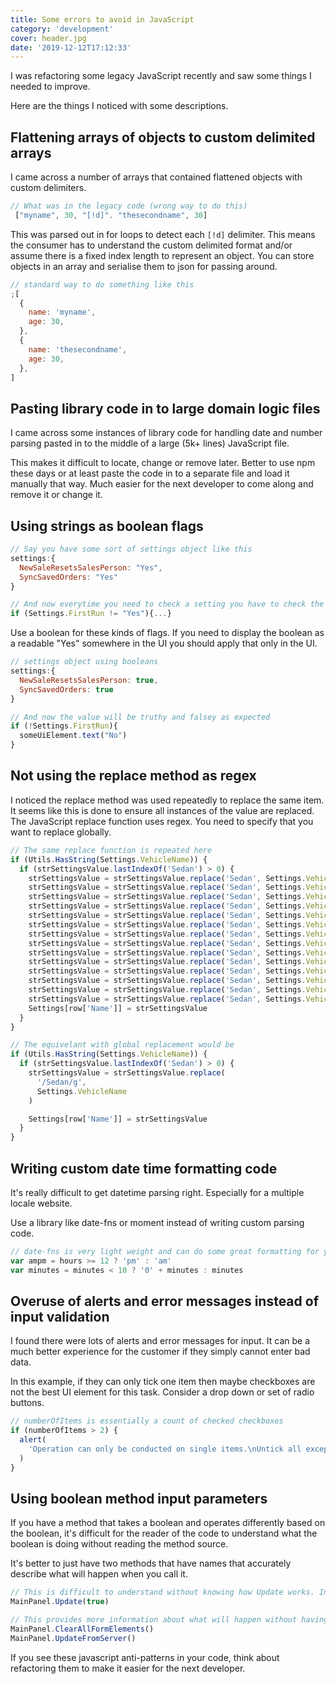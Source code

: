 ```yaml
---
title: Some errors to avoid in JavaScript
category: 'development'
cover: header.jpg
date: '2019-12-12T17:12:33'
---
```


I was refactoring some legacy JavaScript recently and saw some things I needed to improve.

Here are the things I noticed with some descriptions.

<!-- end excerpt -->

## Flattening arrays of objects to custom delimited arrays

I came across a number of arrays that contained flattened objects with custom delimiters.

```js
// What was in the legacy code (wrong way to do this)
 ["myname", 30, "[!d]". "thesecondname", 30]
```

This was parsed out in for loops to detect each `[!d]` delimiter. This means the consumer has to understand the custom delimited format and/or assume there is a fixed index length to represent an object. You can store objects in an array and serialise them to json for passing around.

```js
// standard way to do something like this
;[
  {
    name: 'myname',
    age: 30,
  },
  {
    name: 'thesecondname',
    age: 30,
  },
]
```

## Pasting library code in to large domain logic files

I came across some instances of library code for handling date and number parsing pasted in to the middle of a large (5k+ lines) JavaScript file.

This makes it difficult to locate, change or remove later. Better to use npm these days or at least paste the code in to a separate file and load it manually that way. Much easier for the next developer to come along and remove it or change it.

## Using strings as boolean flags

```js
// Say you have some sort of settings object like this
settings:{
  NewSaleResetsSalesPerson: "Yes",
  SyncSavedOrders: "Yes"
}

// And now everytime you need to check a setting you have to check the string
if (Settings.FirstRun != "Yes"){...}
```

Use a boolean for these kinds of flags. If you need to display the boolean as a readable "Yes" somewhere in the UI you should apply that only in the UI.

```js
// settings object using booleans
settings:{
  NewSaleResetsSalesPerson: true,
  SyncSavedOrders: true
}

// And now the value will be truthy and falsey as expected
if (!Settings.FirstRun){
  someUiElement.text("No")
}
```

## Not using the replace method as regex

I noticed the replace method was used repeatedly to replace the same item. It seems like this is done to ensure all instances of the value are replaced. The JavaScript replace function uses regex. You need to specify that you want to replace globally.

```js
// The same replace function is repeated here
if (Utils.HasString(Settings.VehicleName)) {
  if (strSettingsValue.lastIndexOf('Sedan') > 0) {
    strSettingsValue = strSettingsValue.replace('Sedan', Settings.VehicleName)
    strSettingsValue = strSettingsValue.replace('Sedan', Settings.VehicleName)
    strSettingsValue = strSettingsValue.replace('Sedan', Settings.VehicleName)
    strSettingsValue = strSettingsValue.replace('Sedan', Settings.VehicleName)
    strSettingsValue = strSettingsValue.replace('Sedan', Settings.VehicleName)
    strSettingsValue = strSettingsValue.replace('Sedan', Settings.VehicleName)
    strSettingsValue = strSettingsValue.replace('Sedan', Settings.VehicleName)
    strSettingsValue = strSettingsValue.replace('Sedan', Settings.VehicleName)
    strSettingsValue = strSettingsValue.replace('Sedan', Settings.VehicleName)
    strSettingsValue = strSettingsValue.replace('Sedan', Settings.VehicleName)
    strSettingsValue = strSettingsValue.replace('Sedan', Settings.VehicleName)
    strSettingsValue = strSettingsValue.replace('Sedan', Settings.VehicleName)
    strSettingsValue = strSettingsValue.replace('Sedan', Settings.VehicleName)
    strSettingsValue = strSettingsValue.replace('Sedan', Settings.VehicleName)
    Settings[row['Name']] = strSettingsValue
  }
}

// The equivelant with global replacement would be
if (Utils.HasString(Settings.VehicleName)) {
  if (strSettingsValue.lastIndexOf('Sedan') > 0) {
    strSettingsValue = strSettingsValue.replace(
      '/Sedan/g',
      Settings.VehicleName
    )

    Settings[row['Name']] = strSettingsValue
  }
}
```

## Writing custom date time formatting code

It's really difficult to get datetime parsing right. Especially for a multiple locale website.

Use a library like date-fns or moment instead of writing custom parsing code.

```js
// date-fns is very light weight and can do some great formatting for you
var ampm = hours >= 12 ? 'pm' : 'am'
var minutes = minutes < 10 ? '0' + minutes : minutes
```

## Overuse of alerts and error messages instead of input validation

I found there were lots of alerts and error messages for input. It can be a much better experience for the customer if they simply cannot enter bad data.

In this example, if they can only tick one item then maybe checkboxes are not the best UI element for this task. Consider a drop down or set of radio buttons.

```js
// numberOfItems is essentially a count of checked checkboxes
if (numberOfItems > 2) {
  alert(
    'Operation can only be conducted on single items.\nUntick all except one.'
  )
}
```

## Using boolean method input parameters

If you have a method that takes a boolean and operates differently based on the boolean, it's difficult for the reader of the code to understand what the boolean is doing without reading the method source.

It's better to just have two methods that have names that accurately describe what will happen when you call it.

```js
// This is difficult to understand without knowing how Update works. In this case with true a form is cleared. With false it is not cleared before updating the UI.
MainPanel.Update(true)

// This provides more information about what will happen without having to read the Update method.
MainPanel.ClearAllFormElements()
MainPanel.UpdateFromServer()
```

If you see these javascript anti-patterns in your code, think about refactoring them to make it easier for the next developer.
